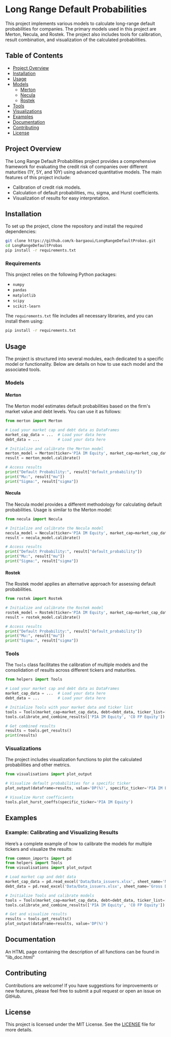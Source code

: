 
# Long Range Default Probabilities

This project implements various models to calculate long-range default probabilities for companies. The primary models used in this project are Merton, Necula, and Rostek. The project also includes tools for calibration, result combination, and visualization of the calculated probabilities.

## Table of Contents

- [Project Overview](#project-overview)
- [Installation](#installation)
- [Usage](#usage)
- [Models](#models)
  - [Merton](#merton)
  - [Necula](#necula)
  - [Rostek](#rostek)
- [Tools](#tools)
- [Visualizations](#visualizations)
- [Examples](#examples)
- [Documentation](#documentation)
- [Contributing](#contributing)
- [License](#license)

## Project Overview

The Long Range Default Probabilities project provides a comprehensive framework for evaluating the credit risk of companies over different maturities (1Y, 5Y, and 10Y) using advanced quantitative models. The main features of this project include:

- Calibration of credit risk models.
- Calculation of default probabilities, mu, sigma, and Hurst coefficients.
- Visualization of results for easy interpretation.

## Installation

To set up the project, clone the repository and install the required dependencies:

```bash
git clone https://github.com/k-bargaoui/LongRangeDefaultProbas.git
cd LongRangeDefaultProbas
pip install -r requirements.txt
```

### Requirements

This project relies on the following Python packages:

- `numpy`
- `pandas`
- `matplotlib`
- `scipy`
- `scikit-learn`

The `requirements.txt` file includes all necessary libraries, and you can install them using:

```bash
pip install -r requirements.txt
```

## Usage

The project is structured into several modules, each dedicated to a specific model or functionality. Below are details on how to use each model and the associated tools.

### Models

#### Merton

The Merton model estimates default probabilities based on the firm's market value and debt levels. You can use it as follows:

```python
from merton import Merton

# Load your market cap and debt data as DataFrames
market_cap_data = ...  # Load your data here
debt_data = ...        # Load your data here

# Initialize and calibrate the Merton model
merton_model = Merton(ticker='PIA IM Equity', market_cap=market_cap_data, debt=debt_data, T=5)
result = merton_model.calibrate()

# Access results
print("Default Probability:", result["default_probability"])
print("Mu:", result["mu"])
print("Sigma:", result["sigma"])
```

#### Necula

The Necula model provides a different methodology for calculating default probabilities. Usage is similar to the Merton model:

```python
from necula import Necula

# Initialize and calibrate the Necula model
necula_model = Necula(ticker='PIA IM Equity', market_cap=market_cap_data, debt=debt_data, T=5)
result = necula_model.calibrate()

# Access results
print("Default Probability:", result["default_probability"])
print("Mu:", result["mu"])
print("Sigma:", result["sigma"])
```

#### Rostek

The Rostek model applies an alternative approach for assessing default probabilities.

```python
from rostek import Rostek

# Initialize and calibrate the Rostek model
rostek_model = Rostek(ticker='PIA IM Equity', market_cap=market_cap_data, debt=debt_data, T=5)
result = rostek_model.calibrate()

# Access results
print("Default Probability:", result["default_probability"])
print("Mu:", result["mu"])
print("Sigma:", result["sigma"])
```

### Tools

The `Tools` class facilitates the calibration of multiple models and the consolidation of results across different tickers and maturities. 

```python
from helpers import Tools

# Load your market cap and debt data as DataFrames
market_cap_data = ...  # Load your data here
debt_data = ...        # Load your data here

# Initialize Tools with your market data and ticker list
tools = Tools(market_cap=market_cap_data, debt=debt_data, ticker_list=['PIA IM Equity', 'CO FP Equity'])
tools.calibrate_and_combine_results(['PIA IM Equity', 'CO FP Equity'])

# Get combined results
results = tools.get_results()
print(results)
```

### Visualizations

The project includes visualization functions to plot the calculated probabilities and other metrics. 

```python
from visualisations import plot_output

# Visualize default probabilities for a specific ticker
plot_output(dataframe=results, value='DP(%)', specific_ticker='PIA IM Equity')

# Visualize Hurst coefficients
tools.plot_hurst_coeffs(specific_ticker='PIA IM Equity')
```

## Examples

### Example: Calibrating and Visualizing Results

Here’s a complete example of how to calibrate the models for multiple tickers and visualize the results:

```python
from common_imports import pd
from helpers import Tools
from visualisations import plot_output

# Load market cap and debt data
market_cap_data = pd.read_excel('Data/Data_issuers.xlsx', sheet_name='Mod Market Cap')
debt_data = pd.read_excel('Data/Data_issuers.xlsx', sheet_name='Gross Debt', nrows=1)

# Initialize Tools and calibrate models
tools = Tools(market_cap=market_cap_data, debt=debt_data, ticker_list=['PIA IM Equity', 'CO FP Equity'])
tools.calibrate_and_combine_results(['PIA IM Equity', 'CO FP Equity'])

# Get and visualize results
results = tools.get_results()
plot_output(dataframe=results, value='DP(%)')
```
## Documentation

An HTML page containing the description of all functions can be found in "lib_doc.html"

## Contributing

Contributions are welcome! If you have suggestions for improvements or new features, please feel free to submit a pull request or open an issue on GitHub.

## License

This project is licensed under the MIT License. See the [LICENSE](LICENSE) file for more details.
